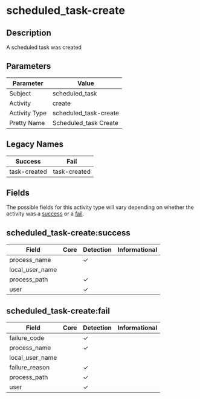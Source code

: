 scheduled_task-create
=====================

Description
-----------
A scheduled task was created

Parameters
----------
| Parameter     | Value                 |
| ------------- | --------------------- |
| Subject       | scheduled_task        |
| Activity      | create                |
| Activity Type | scheduled_task-create |
| Pretty Name   | Scheduled_task Create |

Legacy Names
------------
| Success          | Fail             |
| ---------------- | ---------------- |
| task-created<br> | task-created<br> |

Fields
------

The possible fields for this activity type will vary depending on whether the activity was a [success](#scheduled_task-createsuccess) or a [fail](#scheduled_task-createfail).


scheduled_task-create:success
-----------------------------

| Field           | Core | Detection | Informational |
| --------------- | ---- | --------- | ------------- |
| process_name    |      | &#10003;  |               |
| local_user_name |      |           |               |
| process_path    |      | &#10003;  |               |
| user            |      | &#10003;  |               |

scheduled_task-create:fail
--------------------------

| Field           | Core | Detection | Informational |
| --------------- | ---- | --------- | ------------- |
| failure_code    |      | &#10003;  |               |
| process_name    |      | &#10003;  |               |
| local_user_name |      |           |               |
| failure_reason  |      | &#10003;  |               |
| process_path    |      | &#10003;  |               |
| user            |      | &#10003;  |               |